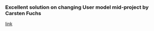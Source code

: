### Excellent solution on changing User model mid-project by Carsten Fuchs
[link](https://code.djangoproject.com/ticket/25313#comment:18)
